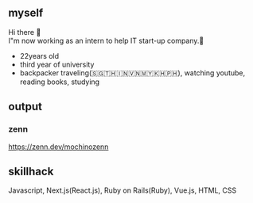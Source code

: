 ## myself
 Hi there 👋<br />
 I"m now working as an intern to help IT start-up company.🎉<br />

- 22years old
- third year of university
- backpacker traveling(🇸🇬🇹🇭🇮🇳🇻🇳🇲🇾🇰🇭🇵🇭), watching youtube, reading books, studying

## output

### zenn
https://zenn.dev/mochinozenn

## skillhack

Javascript, Next.js(React.js), Ruby on Rails(Ruby), Vue.js, HTML, CSS
